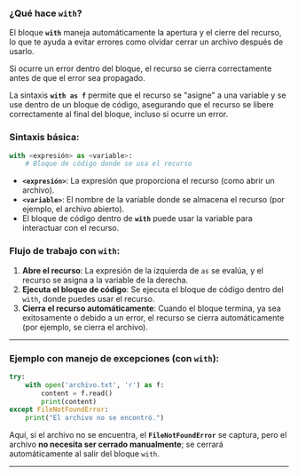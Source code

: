 ### **¿Qué hace `with`?**

El bloque **`with`** maneja automáticamente la apertura y el cierre del recurso, lo que te ayuda a evitar errores como olvidar cerrar un archivo después de usarlo.

Si ocurre un error dentro del bloque, el recurso se cierra correctamente antes de que el error sea propagado.

 La sintaxis **`with as f`** permite que el recurso se "asigne" a una variable y se use dentro de un bloque de código, asegurando que el recurso se libere correctamente al final del bloque, incluso si ocurre un error.

### **Sintaxis básica:**

```python
with <expresión> as <variable>:
    # Bloque de código donde se usa el recurso
```

- **`<expresión>`**: La expresión que proporciona el recurso (como abrir un archivo).
- **`<variable>`**: El nombre de la variable donde se almacena el recurso (por ejemplo, el archivo abierto).
- El bloque de código dentro de **`with`** puede usar la variable para interactuar con el recurso.



### **Flujo de trabajo con `with`:**

1. **Abre el recurso**: La expresión de la izquierda de `as` se evalúa, y el recurso se asigna a la variable de la derecha.
2. **Ejecuta el bloque de código**: Se ejecuta el bloque de código dentro del `with`, donde puedes usar el recurso.
3. **Cierra el recurso automáticamente**: Cuando el bloque termina, ya sea exitosamente o debido a un error, el recurso se cierra automáticamente (por ejemplo, se cierra el archivo).

---


### **Ejemplo con manejo de excepciones (con `with`):**

```python
try:
    with open('archivo.txt', 'r') as f:
        content = f.read()
        print(content)
except FileNotFoundError:
    print("El archivo no se encontró.")
```

Aquí, si el archivo no se encuentra, el **`FileNotFoundError`** se captura, pero el archivo **no necesita ser cerrado manualmente**; se cerrará automáticamente al salir del bloque `with`.

---

